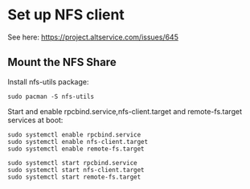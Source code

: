# Set up NFS client
See here: https://project.altservice.com/issues/645

## Mount the NFS Share

Install nfs-utils package:

`sudo pacman -S nfs-utils`

Start and enable rpcbind.service,nfs-client.target and remote-fs.target services at boot:

    sudo systemctl enable rpcbind.service
    sudo systemctl enable nfs-client.target
    sudo systemctl enable remote-fs.target

    sudo systemctl start rpcbind.service
    sudo systemctl start nfs-client.target
    sudo systemctl start remote-fs.target

